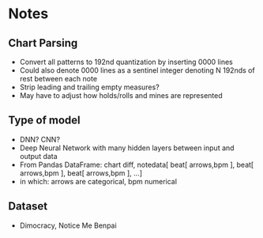 # Notes

## Chart Parsing

- Convert all patterns to 192nd quantization by inserting 0000 lines
- Could also denote 0000 lines as a sentinel integer denoting N 192nds of rest between each note
- Strip leading and trailing empty measures?
- May have to adjust how holds/rolls and mines are represented

## Type of model

- DNN? CNN?
- Deep Neural Network with many hidden layers between input and output data
- From Pandas DataFrame: chart diff, notedata[ beat[ arrows,bpm ], beat[ arrows,bpm ], beat[ arrows,bpm ], ...]
- in which: arrows are categorical, bpm numerical

## Dataset

- Dimocracy, Notice Me Benpai